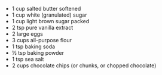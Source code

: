 * 1 cup salted butter softened
* 1 cup white (granulated) sugar
* 1 cup light brown sugar packed
* 2 tsp pure vanilla extract
* 2 large eggs
* 3 cups all-purpose flour
* 1 tsp baking soda
* ½ tsp baking powder
* 1 tsp sea salt
* 2 cups chocolate chips (or chunks, or chopped chocolate)